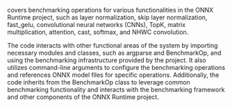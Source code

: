 covers benchmarking operations for various functionalities in the ONNX Runtime project, such as layer normalization, skip layer normalization, fast_gelu, convolutional neural networks (CNNs), TopK, matrix multiplication, attention, cast, softmax, and NHWC convolution. 

The code interacts with other functional areas of the system by importing necessary modules and classes, such as argparse and BenchmarkOp, and using the benchmarking infrastructure provided by the project. It also utilizes command-line arguments to configure the benchmarking operations and references ONNX model files for specific operations. Additionally, the code inherits from the BenchmarkOp class to leverage common benchmarking functionality and interacts with the benchmarking framework and other components of the ONNX Runtime project.